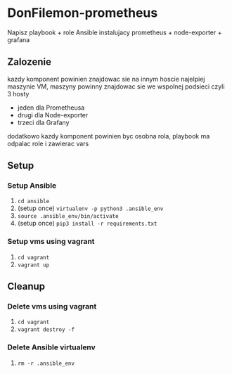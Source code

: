 # DonFilemon-prometheus

Napisz playbook + role Ansible instalujacy prometheus + node-exporter + grafana

## Zalozenie

kazdy komponent powinien znajdowac sie na innym hoscie najelpiej maszynie VM,
maszyny powinny znajdowac sie we wspolnej podsieci czyli 3 hosty

* jeden dla Prometheusa
* drugi dla Node-exporter
* trzeci dla Grafany

dodatkowo kazdy komponent powinien byc osobna rola, playbook ma odpalac role i zawierac vars

## Setup

### Setup Ansible

1. `cd ansible`
2. (setup once) `virtualenv -p python3 .ansible_env`
3. `source .ansible_env/bin/activate`
4. (setup once) `pip3 install -r requirements.txt`

### Setup vms using vagrant

1. `cd vagrant`
2. `vagrant up`

## Cleanup

### Delete vms using vagrant

1. `cd vagrant`
2. `vagrant destroy -f`

### Delete Ansible virtualenv

1. `rm -r .ansible_env`
